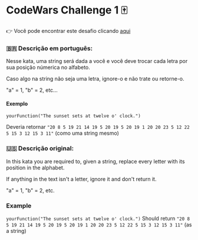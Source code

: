 # CodeWars Challenge 1 :mahjong:

:point_right: Você pode encontrar este desafio clicando [aqui](https://www.codewars.com/kata/546f922b54af40e1e90001da)

### :brazil: Descrição em português:

Nesse kata, uma string será dada a você e você deve trocar cada letra por sua posição númerica no alfabeto.

Caso algo na string não seja uma letra, ignore-o e não trate ou retorne-o.

"a" = 1, "b" = 2, etc...

#### Exemplo

`yourFunction("The sunset sets at twelve o' clock.")`

Deveria retornar ```"20 8 5 19 21 14 19 5 20 19 5 20 19 1 20 20 23 5 12 22 5 15 3 12 15 3 11"``` (como uma string mesmo)

### :us: Descrição original:

In this kata you are required to, given a string, replace every letter with its position in the alphabet.

If anything in the text isn't a letter, ignore it and don't return it.

"a" = 1, "b" = 2, etc.

### Example

`yourFunction("The sunset sets at twelve o' clock.")`
Should return ```"20 8 5 19 21 14 19 5 20 19 5 20 19 1 20 20 23 5 12 22 5 15 3 12 15 3 11"``` (as a string)
